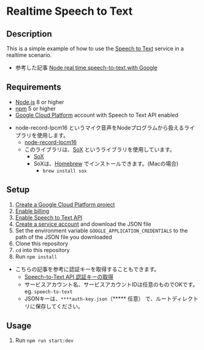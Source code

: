 # Realtime Speech to Text

## Description

This is a simple example of how to use the [Speech to Text](https://cloud.google.com/speech-to-text?hl=ja) service in a realtime scenario.

* 参考した記事 [Node real time speech-to-text with Google](https://bebity.medium.com/node-real-time-speech-to-text-with-google-88678ca3ad)

## Requirements

- [Node.js](https://nodejs.org/en/) 8 or higher
- [npm](https://www.npmjs.com/) 5 or higher
- [Google Cloud Platform](https://cloud.google.com/) account with Speech to Text API enabled

* node-record-lpcm16 というマイク音声をNodeプログラムから扱えるライブラリを使用します。
  * [node-record-lpcm16](https://www.npmjs.com/package/node-record-lpcm16)
  * このライブラリは、[SoX](http://sox.sourceforge.net/) というライブラリを使用しています。
    * [SoX](http://sox.sourceforge.net/)
    * SoXは、[Homebrew](https://brew.sh/index_ja) でインストールできます。(Macの場合)
      * `brew install sox`

## Setup

1. [Create a Google Cloud Platform project](https://console.cloud.google.com/projectcreate)
2. [Enable billing](https://support.google.com/cloud/answer/6293499#enable-billing)
3. [Enable Speech to Text API](https://console.cloud.google.com/apis/library/speech.googleapis.com)
4. [Create a service account](https://console.cloud.google.com/apis/credentials/serviceaccountkey) and download the JSON file
5. Set the environment variable `GOOGLE_APPLICATION_CREDENTIALS` to the path of the JSON file you downloaded
6. Clone this repository
7. `cd` into this repository
8. Run `npm install`

* こちらの記事を参考に認証キーを取得することもできます。
  * [Speech-to-Text API 認証キーの取得](https://nicecamera.kidsplates.jp/help/feature/transcription/authentication_key/)
  * サービスアカウント名、サービスアカウントIDは任意のものでOKです。eg. `speech-to-text`
  * JSONキーは、`****auth-key.json`（***** 任意） で、ルートディレクトリに保存してください。

## Usage

1. Run `npm run start:dev`

